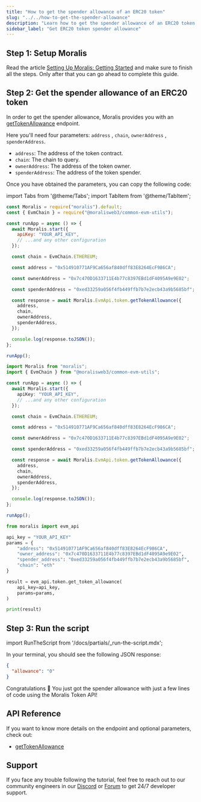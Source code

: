 ```yaml
---
title: "How to get the spender allowance of an ERC20 token"
slug: "../../how-to-get-the-spender-allowance"
description: "Learn how to get the spender allowance of an ERC20 token using Moralis Token API."
sidebar_label: "Get ERC20 token spender allowance"
---
```


## Step 1: Setup Moralis

Read the article [Setting Up Moralis: Getting Started](/web3-data-api/evm/get-your-api-key) and make sure to finish all the steps. Only after that you can go ahead to complete this guide.

## Step 2: Get the spender allowance of an ERC20 token

In order to get the spender allowance, Moralis provides you with an [getTokenAllowance](/web3-data-api/evm/reference/get-token-allowance) endpoint.

Here you'll need four parameters: `address` , `chain`, `ownerAddress` , `spenderAddress`.

- `address`: The address of the token contract.
- `chain`: The chain to query.
- `ownerAddress`: The address of the token owner.
- `spenderAddress`: The address of the token spender.

Once you have obtained the parameters, you can copy the following code:

import Tabs from '@theme/Tabs';
import TabItem from '@theme/TabItem';

<Tabs groupId="programming-language">
  <TabItem value="javascript" label="index.js (JavaScript)" default>

```javascript index.js
const Moralis = require("moralis").default;
const { EvmChain } = require("@moralisweb3/common-evm-utils");

const runApp = async () => {
  await Moralis.start({
    apiKey: "YOUR_API_KEY",
    // ...and any other configuration
  });

  const chain = EvmChain.ETHEREUM;

  const address = "0x514910771AF9Ca656af840dff83E8264EcF986CA";

  const ownerAddress = "0x7c470D1633711E4b77c8397EBd1dF4095A9e9E02";

  const spenderAddress = "0xed33259a056f4fb449ffb7b7e2ecb43a9b5685bf";

  const response = await Moralis.EvmApi.token.getTokenAllowance({
    address,
    chain,
    ownerAddress,
    spenderAddress,
  });

  console.log(response.toJSON());
};

runApp();
```

</TabItem>
<TabItem value="typescript" label="index.ts (TypeScript)">

```typescript index.ts
import Moralis from "moralis";
import { EvmChain } from "@moralisweb3/common-evm-utils";

const runApp = async () => {
  await Moralis.start({
    apiKey: "YOUR_API_KEY",
    // ...and any other configuration
  });

  const chain = EvmChain.ETHEREUM;

  const address = "0x514910771AF9Ca656af840dff83E8264EcF986CA";

  const ownerAddress = "0x7c470D1633711E4b77c8397EBd1dF4095A9e9E02";

  const spenderAddress = "0xed33259a056f4fb449ffb7b7e2ecb43a9b5685bf";

  const response = await Moralis.EvmApi.token.getTokenAllowance({
    address,
    chain,
    ownerAddress,
    spenderAddress,
  });

  console.log(response.toJSON());
};

runApp();
```

</TabItem>
<TabItem value="python" label="index.py (Python)">

```python index.py
from moralis import evm_api

api_key = "YOUR_API_KEY"
params = {
    "address": "0x514910771AF9Ca656af840dff83E8264EcF986CA",
    "owner_address": "0x7c470D1633711E4b77c8397EBd1dF4095A9e9E02",
    "spender_address": "0xed33259a056f4fb449ffb7b7e2ecb43a9b5685bf",
    "chain": "eth"
}

result = evm_api.token.get_token_allowance(
    api_key=api_key,
    params=params,
)

print(result)
```

</TabItem>
</Tabs>

## Step 3: Run the script

import RunTheScript from '/docs/partials/\_run-the-script.mdx';

<RunTheScript />

In your terminal, you should see the following JSON response:

```json
{
  "allowance": "0"
}
```

Congratulations 🥳 You just got the spender allowance with just a few lines of code using the Moralis Token API!

## API Reference

If you want to know more details on the endpoint and optional parameters, check out:

- [getTokenAllowance](/web3-data-api/evm/reference/get-token-allowance)

## Support

If you face any trouble following the tutorial, feel free to reach out to our community engineers in our [Discord](https://moralis.io/discord) or [Forum](https://forum.moralis.io) to get 24/7 developer support.
